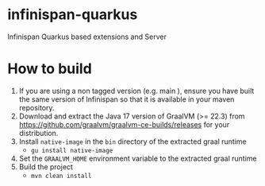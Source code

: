 # infinispan-quarkus
Infinispan Quarkus based extensions and Server

# How to build

1. If you are using a non tagged version (e.g. main
   ), ensure you have built
the same version of Infinispan so that it is available in your maven repository.
2. Download and extract the Java 17 version of GraalVM (>= 22.3) from
https://github.com/graalvm/graalvm-ce-builds/releases
for your distribution.
3. Install `native-image` in the `bin` directory of the extracted graal
runtime
   * `gu install native-image`
4. Set the `GRAALVM_HOME` environment variable to the extracted
graal runtime
5. Build the project
   * `mvn clean install`
